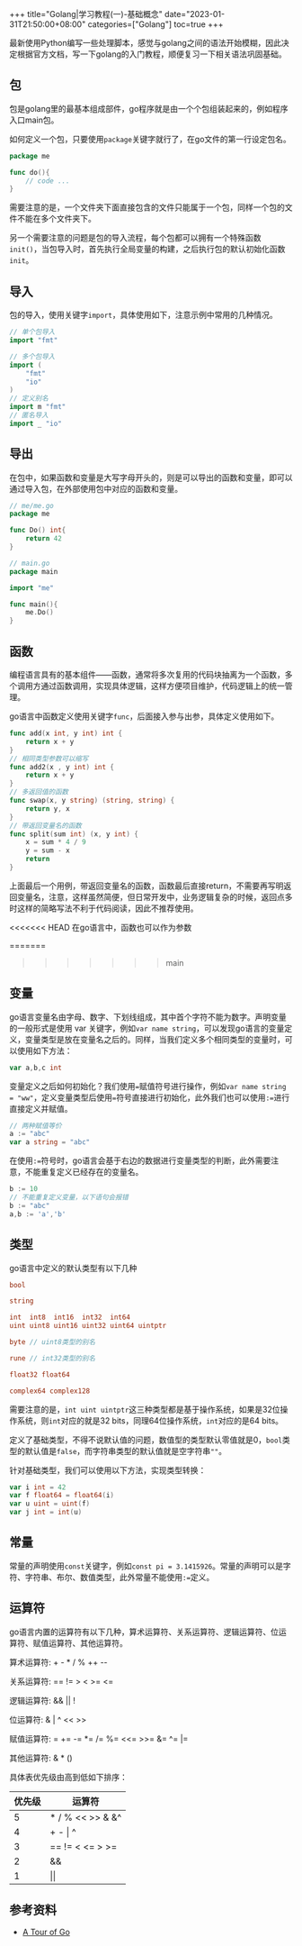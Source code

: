 +++
title="Golang|学习教程(一)-基础概念"
date="2023-01-31T21:50:00+08:00"
categories=["Golang"]
toc=true
+++

最新使用Python编写一些处理脚本，感觉与golang之间的语法开始模糊，因此决定根据官方文档，写一下golang的入门教程，顺便复习一下相关语法巩固基础。

## 包

包是golang里的最基本组成部件，go程序就是由一个个包组装起来的，例如程序入口main包。

如何定义一个包，只要使用`package`关键字就行了，在go文件的第一行设定包名。

```go
package me

func do(){
    // code ...
}
```

需要注意的是，一个文件夹下面直接包含的文件只能属于一个包，同样一个包的文件不能在多个文件夹下。

另一个需要注意的问题是包的导入流程，每个包都可以拥有一个特殊函数`init()`，当包导入时，首先执行全局变量的构建，之后执行包的默认初始化函数`init`。

## 导入

包的导入，使用关键字`import`，具体使用如下，注意示例中常用的几种情况。

```go
// 单个包导入
import "fmt"

// 多个包导入
import (
    "fmt"
    "io"
)
// 定义别名
import m "fmt"
// 匿名导入
import _ "io"
```

## 导出

在包中，如果函数和变量是大写字母开头的，则是可以导出的函数和变量，即可以通过导入包，在外部使用包中对应的函数和变量。

```go
// me/me.go
package me

func Do() int{
    return 42
}

// main.go
package main

import "me"

func main(){
    me.Do()
}
```

## 函数

编程语言具有的基本组件——函数，通常将多次复用的代码块抽离为一个函数，多个调用方通过函数调用，实现具体逻辑，这样方便项目维护，代码逻辑上的统一管理。

go语言中函数定义使用关键字`func`，后面接入参与出参，具体定义使用如下。

```go
func add(x int, y int) int {
	return x + y
}
// 相同类型参数可以缩写
func add2(x , y int) int {
	return x + y
}
// 多返回值的函数
func swap(x, y string) (string, string) {
	return y, x
}
// 带返回变量名的函数
func split(sum int) (x, y int) {
	x = sum * 4 / 9
	y = sum - x
	return
}
```

上面最后一个用例，带返回变量名的函数，函数最后直接return，不需要再写明返回变量名，注意，这样虽然简便，但日常开发中，业务逻辑复杂的时候，返回点多时这样的简略写法不利于代码阅读，因此不推荐使用。

<<<<<<< HEAD
在go语言中，函数也可以作为参数

=======
>>>>>>> main
## 变量

go语言变量名由字母、数字、下划线组成，其中首个字符不能为数字。声明变量的一般形式是使用 var 关键字，例如`var name string`，可以发现go语言的变量定义，变量类型是放在变量名之后的。同样，当我们定义多个相同类型的变量时，可以使用如下方法：

```go
var a,b,c int
```

变量定义之后如何初始化？我们使用`=`赋值符号进行操作，例如`var name string = "ww"`，定义变量类型后使用`=`符号直接进行初始化，此外我们也可以使用`:=`进行直接定义并赋值。

```go
// 两种赋值等价
a := "abc"
var a string = "abc"
```

在使用`:=`符号时，go语言会基于右边的数据进行变量类型的判断，此外需要注意，不能重复定义已经存在的变量名。

```go
b := 10
// 不能重复定义变量，以下语句会报错
b := "abc"
a,b := 'a','b'
```

## 类型

go语言中定义的默认类型有以下几种

```go
bool

string

int  int8  int16  int32  int64
uint uint8 uint16 uint32 uint64 uintptr

byte // uint8类型的别名

rune // int32类型的别名

float32 float64

complex64 complex128
```

需要注意的是，`int uint uintptr`这三种类型都是基于操作系统，如果是32位操作系统，则`int`对应的就是32 bits，同理64位操作系统，`int`对应的是64 bits。

定义了基础类型，不得不说默认值的问题，数值型的类型默认零值就是0，`bool`类型的默认值是`false`，而字符串类型的默认值就是空字符串`""`。

针对基础类型，我们可以使用以下方法，实现类型转换：

```go
var i int = 42
var f float64 = float64(i)
var u uint = uint(f)
var j int = int(u)
```
## 常量

常量的声明使用`const`关键字，例如`const pi = 3.1415926`。常量的声明可以是字符、字符串、布尔、数值类型，此外常量不能使用`:=`定义。

## 运算符

go语言内置的运算符有以下几种，算术运算符、关系运算符、逻辑运算符、位运算符、赋值运算符、其他运算符。

算术运算符: + - * / % ++ --

关系运算符: == != > < >= <=

逻辑运算符: && || !

位运算符: & | ^ \<\< \>\>

赋值运算符: = += -= *= /= %= \<\<= \>\>= &= ^= |=

其他运算符: & * ()

具体表优先级由高到低如下排序：

|   优先级    | 运算符 |
|  ------  | ----  |
|  5  | * / % \<\< \>\> & &^ |
|  4  | + - \| ^ |
|  3  | == != \< \<= \> \>= |
|  2  | && |
|  1  | \|\| |

## 参考资料

- [A Tour of Go](https://go.dev/tour/basics/1)